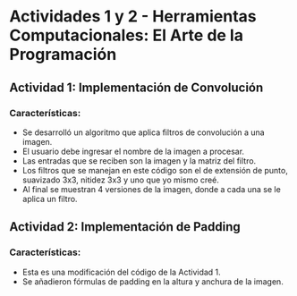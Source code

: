 <h1>Actividades 1 y 2 - Herramientas Computacionales: El Arte de la Programación</h1>
<h2>Actividad 1: Implementación de Convolución</h2>
<h3>Características:</h3>
<ul>
  <li>Se desarrolló un algoritmo que aplica filtros de convolución a una imagen.</li>
  <li>El usuario debe ingresar el nombre de la imagen a procesar.</li>
  <li>Las entradas que se reciben son la imagen y la matriz del filtro.</li>
  <li>Los filtros que se manejan en este código son el de extensión de punto, suavizado 3x3, nitidez 3x3 y uno que yo mismo creé.</li>
  <li>Al final se muestran 4 versiones de la imagen, donde a cada una se le aplica un filtro.</li>
</ul>
<h2></h2>
<h2>Actividad 2: Implementación de Padding</h2>
<h3>Características:</h3>
<ul>
  <li>Esta es una modificación del código de la Actividad 1.</li>
  <li>Se añadieron fórmulas de padding en la altura y anchura de la imagen.</li>
</ul>
